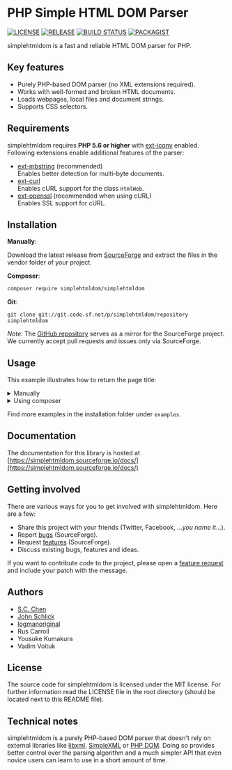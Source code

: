 # PHP Simple HTML DOM Parser

[![LICENSE](https://img.shields.io/github/license/simplehtmldom/simplehtmldom?logo=github&style=for-the-badge)](https://github.com/simplehtmldom/simplehtmldom/blob/master/LICENSE)
[![RELEASE](https://img.shields.io/github/v/tag/simplehtmldom/simplehtmldom?label=release&logo=github&style=for-the-badge)](https://sourceforge.com/projects/simplehtmldom/files/simplehtmldom/)
[![BUILD STATUS](https://img.shields.io/travis/com/simplehtmldom/simplehtmldom?logo=travis&style=for-the-badge)](https://travis-ci.com/simplehtmldom/simplehtmldom)
[![PACKAGIST](https://img.shields.io/packagist/v/simplehtmldom/simplehtmldom?logo=composer&style=for-the-badge)](https://packagist.org/packages/simplehtmldom/simplehtmldom)

simplehtmldom is a fast and reliable HTML DOM parser for PHP.

## Key features

* Purely PHP-based DOM parser (no XML extensions required).
* Works with well-formed and broken HTML documents.
* Loads webpages, local files and document strings.
* Supports CSS selectors.

## Requirements

simplehtmldom requires **PHP 5.6 or higher** with [ext-iconv](https://www.php.net/manual/en/book.iconv.php) enabled. Following extensions enable additional features of the parser:

* [ext-mbstring](https://secure.php.net/manual/en/book.mbstring.php) (recommended) \
Enables better detection for multi-byte documents.
* [ext-curl](https://secure.php.net/manual/en/book.curl.php) \
Enables cURL support for the class `HtmlWeb`.
* [ext-openssl](https://secure.php.net/manual/en/book.openssl.php) (recommended when using cURL) \
Enables SSL support for cURL.

## Installation

**Manually**:

Download the latest release from [SourceForge](https://sourceforge.net/projects/simplehtmldom/files/latest) and extract the files in the vendor folder of your project.

**Composer**:

```sh
composer require simplehtmldom/simplehtmldom
```

**Git**:

```
git clone git://git.code.sf.net/p/simplehtmldom/repository simplehtmldom
```

_Note_: The [GitHub repository](https://github.com/simplehtmldom/simplehtmldom) serves as a mirror for the SourceForge project. We currently accept pull requests and issues only via SourceForge.

## Usage

This example illustrates how to return the page title:

<details><summary>Manually</summary>

```
<?php
include_once 'HtmlWeb.php';
use simplehtmldom\HtmlWeb;

$client = new HtmlWeb();
$html = $client->load('https://www.google.com/search?q=simplehtmldom');

// Returns the page title
echo $html->find('title', 0)->plaintext . PHP_EOL;
```

</details>

<details><summary>Using composer</summary>

```
<?php
include_once 'vendor/autoload.php';
use simplehtmldom\HtmlWeb;

$client = new HtmlWeb();
$html = $client->load('https://www.google.com/search?q=simplehtmldom');

// Returns the page title
echo $html->find('title', 0)->plaintext . PHP_EOL;
```

</details>

Find more examples in the installation folder under `examples`.

## Documentation

The documentation for this library is hosted at [https://simplehtmldom.sourceforge.io/docs/](https://simplehtmldom.sourceforge.io/docs/)

## Getting involved

There are various ways for you to get involved with simplehtmldom. Here are a few:

* Share this project with your friends (Twitter, Facebook, ..._you name it_...).
* Report [bugs](https://sourceforge.net/p/simplehtmldom/bugs/) (SourceForge).
* Request [features](https://sourceforge.net/p/simplehtmldom/feature-requests/) (SourceForge).
* Discuss existing bugs, features and ideas.

If you want to contribute code to the project, please open a [feature request](https://sourceforge.net/p/simplehtmldom/feature-requests/) and include your patch with the message.

## Authors

 * [S.C. Chen](https://sourceforge.net/u/me578022/)
 * [John Schlick](https://sourceforge.net/u/john_schlick/)
 * [logmanoriginal](https://sourceforge.net/u/logmanoriginal/)
 * Rus Carroll
 * Yousuke Kumakura
 * Vadim Voituk

## License

The source code for simplehtmldom is licensed under the MIT license. For further information read the LICENSE file in the root directory (should be located next to this README file).

## Technical notes

simplehtmldom is a purely PHP-based DOM parser that doesn't rely on external libraries like [libxml](https://www.php.net/manual/en/book.libxml.php), [SimpleXML](https://www.php.net/manual/en/book.simplexml.php) or [PHP DOM](https://www.php.net/manual/en/book.dom.php). Doing so provides better control over the parsing algorithm and a much simpler API that even novice users can learn to use in a short amount of time.

